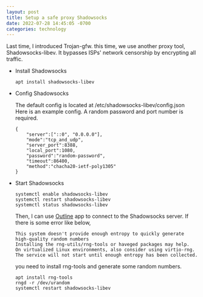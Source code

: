 ```yaml
---
layout: post
title: Setup a safe proxy Shadowsocks
date: 2022-07-28 14:45:05 -0700
categories: technology
---
```


Last time, I introduced Trojan-gfw. this time, we use another proxy tool, Shadowsocks-libev.
It bypasses ISPs' network censorship by encrypting all traffic.

- Install Shadowsocks

  ```shell
  apt install shadowsocks-libev
  ```

- Config Shadowsocks

  The default config is located at /etc/shadowsocks-libev/config.json
  Here is an example config.
  A random password and port number is required.

  ```config
  {
      "server":["::0", "0.0.0.0"],
      "mode":"tcp_and_udp",
      "server_port":8388,
      "local_port":1080,
      "password":"random-password",
      "timeout":86400,
      "method":"chacha20-ietf-poly1305"
  }
  ```

- Start Shadowsocks

  ```shell
  systemctl enable shadowsocks-libev
  systemctl restart shadowsocks-libev
  systemctl status shadowsocks-libev
  ```

  Then, I can use [Outline](https://getoutline.org/) app to connect to the Shadowsocks server.
  If there is some error like below,

  ```log
  This system doesn't provide enough entropy to quickly generate high-quality random numbers
  Installing the rng-utils/rng-tools or haveged packages may help.
  On virtualized Linux environments, also consider using virtio-rng.
  The service will not start until enough entropy has been collected.
  ```

  you need to install rng-tools and generate some random numbers.

  ```shell
  apt install rng-tools
  rngd -r /dev/urandom
  systemctl restart shadowsocks-libev
  ```
